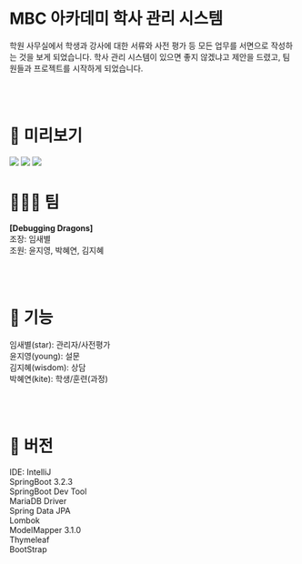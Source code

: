 # MBC 아카데미 학사 관리 시스템
학원 사무실에서 학생과 강사에 대한 서류와 사전 평가 등 모든 업무를 서면으로 작성하는 것을 보게 되었습니다. 학사 관리 시스템이 있으면 좋지 않겠냐고 제안을 드렸고, 팀원들과 프로젝트를 시작하게 되었습니다. 

<br>
<br>

# 📌 미리보기
<img src="https://github.com/bbbyeol01/ezenmanagement/assets/145461705/021a6b4d-a3dd-4b0f-932b-e89407fab95b">
<img src="https://github.com/bbbyeol01/ezenmanagement/assets/145461705/c0836d5a-0916-4482-81ef-e1ff63c6a55c">
<img src="https://github.com/bbbyeol01/ezenmanagement/assets/145461705/55cb3448-8ce1-4aa8-8f30-4834cbe180d4">


# 🧑‍🤝‍🧑 팀
**[Debugging Dragons]**<br>
조장: 임새별<br>
조원: 윤지영, 박혜연, 김지혜

<br>
<br>

# 📌 기능

임새별(star): 관리자/사전평가<br>
윤지영(young): 설문<br>
김지혜(wisdom): 상담<br>
박혜연(kite): 학생/훈련(과정)<br>

<br>
<br>

# 📌 버전
IDE: IntelliJ<br>
SpringBoot 3.2.3<br>
SpringBoot Dev Tool<br>
MariaDB Driver<br>
Spring Data JPA<br>
Lombok<br>
ModelMapper 3.1.0<br>
Thymeleaf<br>
BootStrap<br>

<br>
<br>
<br>



